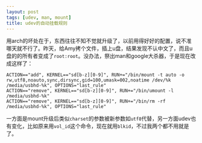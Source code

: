 ```yaml
---
layout: post
tags: [udev, man, mount]
title: udev的自动挂载规则
---
```


用arch的坏处在于，东西往往不知不觉就升级了，以前用得好好的配置，说不准哪天就不行了。昨天，给Amy拷个文件，插上u盘，结果发现不认中文了，而且u盘的的所有者变成了`root:root`。没办法，祭出man和google大杀器，于是现在改成这样了：

    ACTION=="add", KERNEL=="sd[b-z][0-9]", RUN+="/bin/mount -t auto -o rw,utf8,noauto,sync,dirsync,gid=100,umask=002,noatime /dev/%k /media/usbhd-%k", OPTIONS="last_rule"
    ACTION=="remove", KERNEL=="sd[b-z][0-9]", RUN+="/bin/umount -l /media/usbhd-%k"
    ACTION=="remove", KERNEL=="sd[b-z][0-9]", RUN+="/bin/rm -rf /media/usbhd-%k", OPTIONS="last_rule"

一方面是mount升级后类似`charset`的参数被新参数如`utf8`代替，另一方面udev也有变化，比如原来用`vol_id`这个命令，现在就用`blkid`，不过我两个都不用就是了。
